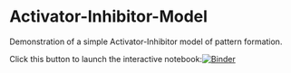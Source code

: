 # Activator-Inhibitor-Model
Demonstration of a simple Activator-Inhibitor model of pattern formation.

Click this button to launch the interactive notebook:[![Binder](https://mybinder.org/badge_logo.svg)](https://mybinder.org/v2/gh/GrocottLab/Activator-Inhibitor-Model/master)
